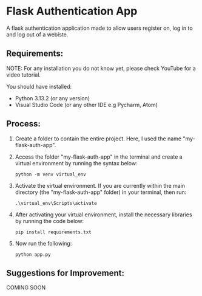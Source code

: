 # Flask Authentication App

A flask authentication application made to allow users register on, log in to and log out of a webiste.

## Requirements:

NOTE: For any installation you do not know yet, please check YouTube for a video tutorial.

You should have installed:

- Python 3.13.2 (or any version)
- Visual Studio Code (or any other IDE e.g Pycharm, Atom)

## Process:

1. Create a folder to contain the entire project. Here, I used the name "my-flask-auth-app".

2. Access the folder "my-flask-auth-app" in the terminal and create a virtual environment by running the syntax below:

   `python -m venv virtual_env`

3. Activate the virtual environment. If you are currently within the main directory (the "my-flask-auth-app" folder) in your terminal, then run:

   `.\virtual_env\Scripts\activate`

4. After activating your virtual environment, install the necessary libraries by running the code below:

   `pip install requirements.txt`

5. Now run the following:

   `python app.py`

## Suggestions for Improvement:

COMING SOON

